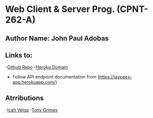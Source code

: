 # Web Client & Server Prog. (CPNT-262-A)

## Author Name: John Paul Adobas

## Links to:
-[Github Repo](https://github.com/jaypee06/cpnt262-a5.git)
-[Heroku Domain](https://jaypees-app.herokuapp.com)
    


- Follow API endpoint documentation from (https://jaypees-app.herokuapp.com/)


## Atrributions
-[Icah Velga](https://github.com/Icahpv)
-[Tony Grimes](https://github.com/acidtone)
    


